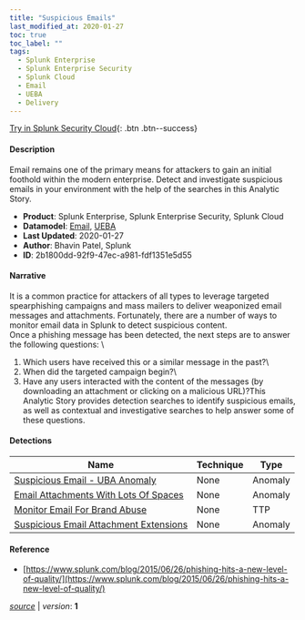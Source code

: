 ```yaml
---
title: "Suspicious Emails"
last_modified_at: 2020-01-27
toc: true
toc_label: ""
tags:
  - Splunk Enterprise
  - Splunk Enterprise Security
  - Splunk Cloud
  - Email
  - UEBA
  - Delivery
---
```


[Try in Splunk Security Cloud](https://www.splunk.com/en_us/cyber-security.html){: .btn .btn--success}

#### Description

Email remains one of the primary means for attackers to gain an initial foothold within the modern enterprise. Detect and investigate suspicious emails in your environment with the help of the searches in this Analytic Story.

- **Product**: Splunk Enterprise, Splunk Enterprise Security, Splunk Cloud
- **Datamodel**: [Email](https://docs.splunk.com/Documentation/CIM/latest/User/Email), [UEBA](https://docs.splunk.com/Documentation/CIM/latest/User/UEBA)
- **Last Updated**: 2020-01-27
- **Author**: Bhavin Patel, Splunk
- **ID**: 2b1800dd-92f9-47ec-a981-fdf1351e5d55

#### Narrative

It is a common practice for attackers of all types to leverage targeted spearphishing campaigns and mass mailers to deliver weaponized email messages and attachments. Fortunately, there are a number of ways to monitor email data in Splunk to detect suspicious content.\
Once a phishing message has been detected, the next steps are to answer the following questions: \
1. Which users have received this or a similar message in the past?\
1. When did the targeted campaign begin?\
1. Have any users interacted with the content of the messages (by downloading an attachment or clicking on a malicious URL)?This Analytic Story provides detection searches to identify suspicious emails, as well as contextual and investigative searches to help answer some of these questions.

#### Detections

| Name        | Technique   | Type         |
| ----------- | ----------- |--------------|
| [Suspicious Email - UBA Anomaly](/deprecated/suspicious_email_-_uba_anomaly/) | None| Anomaly |
| [Email Attachments With Lots Of Spaces](/application/email_attachments_with_lots_of_spaces/) | None| Anomaly |
| [Monitor Email For Brand Abuse](/application/monitor_email_for_brand_abuse/) | None| TTP |
| [Suspicious Email Attachment Extensions](/application/suspicious_email_attachment_extensions/) | None| Anomaly |

#### Reference

* [https://www.splunk.com/blog/2015/06/26/phishing-hits-a-new-level-of-quality/](https://www.splunk.com/blog/2015/06/26/phishing-hits-a-new-level-of-quality/)



[*source*](https://github.com/splunk/security_content/tree/develop/stories/suspicious_emails.yml) \| *version*: **1**